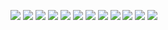 ![](https://veritas-lux.github.io/precip/precip1.jpg)
![](https://veritas-lux.github.io/precip/precip2.jpg)
![](https://veritas-lux.github.io/precip/precip3.jpg)
![](https://veritas-lux.github.io/precip/precip4.jpg)
![](https://veritas-lux.github.io/precip/precip5.jpg)
![](https://veritas-lux.github.io/precip/precip6.jpg)
![](https://veritas-lux.github.io/precip/precip7.jpg)
![](https://veritas-lux.github.io/precip/precip8.jpg)
![](https://veritas-lux.github.io/precip/precip9.jpg)
![](https://veritas-lux.github.io/precip/precip10.jpg)
![](https://veritas-lux.github.io/precip/precip11.jpg)
![](https://veritas-lux.github.io/precip/precip12.jpg)
